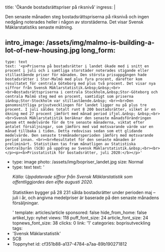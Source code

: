 title: 'Ökande bostadsrättspriser på riksnivå'
ingress: |
  <p>Den senaste månaden steg bostadsrättspriserna på riksnivå och ingen nedgång noterades heller i någon av storstäderna. Det visar Svensk Mäklarstatistiks senaste mätning.
  </p>
  
intro_image: /assets/img/malmo-is-building-a-lot-of-new-housing.jpg
long_form:
  -
    type: text
    text: '<p>Priserna på bostadsrätter i landet ökade med i snitt en procent i juli och i samtliga storstäder noterades stigande eller stillastående priser för månaden. Den största prisuppgången hade bostadsrätter i Stor-Malmö med plus fyra procent, därefter kom resultatet för centrala Göteborg med plus två procent. Det visar nya siffror från Svensk Mäklarstatistik.&nbsp;&nbsp;<br><br>Bostadsrättspriserna i centrala Stockholm,&nbsp;Stor-Göteborg och centrala Malmö steg med en procent, samtidigt som priserna i&nbsp;Stor-Stockholm var stillastående.&nbsp; <br><br>Den genomsnittliga prisutvecklingen för landet ligger nu på plus tre procent. I juli såldes totalt runt 8 200 bostadsrätter, vilket är en ökning med 27 procent jämfört med månad period ifjol.&nbsp; &nbsp;<br><br>Svensk Mäklarstatistik beräknar den senaste månadsförändringen genom ett medelvärde för de tre senaste månaderna, viktat efter antalet försäljningar, som jämförs med vad motsvarande värde var en månad tillbaka i tiden. Detta redovisas sedan som ett glidande medelvärde. Den senaste tremånadersperioden jämförs med motsvarande period innan. <br><br>Resultatet för den senaste månaden är preliminärt. Statistiken tas fram månatligen av Statistiska Centralbyrån (SCB) på uppdrag av Svensk Mäklarstatistik.&nbsp;<br><br></p><p><b>Prisstatistik för bostadsrätter, juli 2020:</b></p>'
  -
    type: image
    photo: /assets/img/bopriser_landet.jpg
    size: Normal
  -
    type: text
    text: '<p><i>Källa: Uppdaterade siffror från Svensk Mäklarstatistik som offentliggjordes den elfte augusti 2020.&nbsp;<br></i><br>Statistiken bygger på 28 231 sålda bostadsrätter under perioden maj – juli i år, och angivna medelpriser är baserade på den senaste månadens försäljningar.&nbsp;&nbsp;</p>'
template: articles/article
sponsored: false
hide_from_home: false
artikel_typ: nyhet
views: 118
puff_font_size: 24
article_font_size: 24
topnews_font_size: 38
clicks: 0
link: '1'
categories: boprisutveckling
tags:
  - 'Svensk Mäklarstatistik'
  - SCB
  - Toppnyhet
id: cf351b88-a137-4784-a7aa-89b190271812
